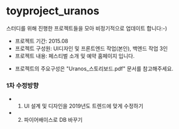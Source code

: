 # toyproject_uranos
스터디를 위해 진행한 프로젝트들을 모아 비정기적으로 업데이트 합니다:-)
* 프로젝트 기간: 2015.08
* 프로젝트 구성원: UI디자인 및 프론트엔드 작업(본인), 백엔드 작업 3인
* 프로젝트 내용: 페스티벌 소개 및 예약 홈페이지 입니다.
+ 프로젝트의 주요구성은 "Uranos_스토리보드.pdf" 문서를 참고해주세요.


### 1차 수정방향
* 1. UI 설계 및 디자인을 2019년도 트렌드에 맞게 수정하기
* 2. 파이어배이스로 DB 바꾸기
